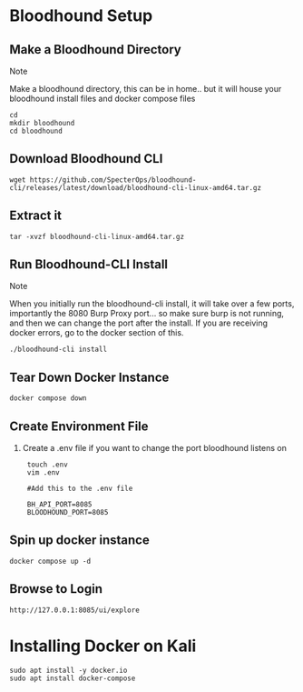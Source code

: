 # Bloodhound Setup

## Make a Bloodhound Directory
> [!NOTE] 
> Make a bloodhound directory, this can be in home.. but it will house your bloodhound install files and docker compose files

```
cd
mkdir bloodhound
cd bloodhound
```

## Download Bloodhound CLI

```
wget https://github.com/SpecterOps/bloodhound-cli/releases/latest/download/bloodhound-cli-linux-amd64.tar.gz
```

## Extract it
```
tar -xvzf bloodhound-cli-linux-amd64.tar.gz
```

## Run Bloodhound-CLI Install
> [!NOTE] 
> When you initially run the bloodhound-cli install, it will take over a few ports, importantly the 8080 Burp Proxy port... so make sure burp is not running, and then we can change the port after the install. If you are receiving docker errors, go to the docker section of this.

```
./bloodhound-cli install
```

## Tear Down Docker Instance

```
docker compose down
```

## Create Environment File

1) Create a .env file if you want to change the port bloodhound listens on

        touch .env
        vim .env

        #Add this to the .env file

        BH_API_PORT=8085
        BLOODHOUND_PORT=8085

## Spin up docker instance

```
docker compose up -d
```

## Browse to Login

```
http://127.0.0.1:8085/ui/explore
```

# Installing Docker on Kali

```
sudo apt install -y docker.io
sudo apt install docker-compose
```
